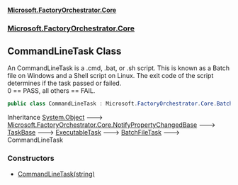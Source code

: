 #### [Microsoft.FactoryOrchestrator.Core](./Microsoft-FactoryOrchestrator-Core.md 'Microsoft.FactoryOrchestrator.Core')
### [Microsoft.FactoryOrchestrator.Core](./Microsoft-FactoryOrchestrator-Core.md 'Microsoft.FactoryOrchestrator.Core')
## CommandLineTask Class
An CommandLineTask is a .cmd, .bat, or .sh script. This is known as a Batch file on Windows and a Shell script on Linux. The exit code of the script determines if the task passed or failed.  
0 == PASS, all others == FAIL.  
```csharp
public class CommandLineTask : Microsoft.FactoryOrchestrator.Core.BatchFileTask
```
Inheritance [System.Object](https://docs.microsoft.com/en-us/dotnet/api/System.Object 'System.Object') &#129106; [Microsoft.FactoryOrchestrator.Core.NotifyPropertyChangedBase](./../../CoreLibrary/Microsoft-FactoryOrchestrator-Core-NotifyPropertyChangedBase 'Microsoft.FactoryOrchestrator.Core.NotifyPropertyChangedBase') &#129106; [TaskBase](./Microsoft-FactoryOrchestrator-Core-TaskBase.md 'Microsoft.FactoryOrchestrator.Core.TaskBase') &#129106; [ExecutableTask](./Microsoft-FactoryOrchestrator-Core-ExecutableTask.md 'Microsoft.FactoryOrchestrator.Core.ExecutableTask') &#129106; [BatchFileTask](./Microsoft-FactoryOrchestrator-Core-BatchFileTask.md 'Microsoft.FactoryOrchestrator.Core.BatchFileTask') &#129106; CommandLineTask  
### Constructors
- [CommandLineTask(string)](./Microsoft-FactoryOrchestrator-Core-CommandLineTask-CommandLineTask(string).md 'Microsoft.FactoryOrchestrator.Core.CommandLineTask.CommandLineTask(string)')
